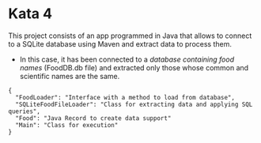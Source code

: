 # Kata 4
This project consists of an app programmed in Java that allows to connect to a SQLite database using Maven and extract data to process them.
- In this case, it has been connected to a *database containing food names* (FoodDB.db file) and extracted only those whose common and scientific names are the same.

```
{
  "FoodLoader": "Interface with a method to load from database",
  "SQLiteFoodFileLoader": "Class for extracting data and applying SQL queries",
  "Food": "Java Record to create data support"
  "Main": "Class for execution"
}
```

